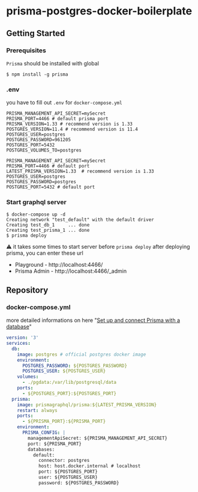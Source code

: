 # prisma-postgres-docker-boilerplate

## Getting Started

### Prerequisites

`Prisma` should be installed with global

```shell
$ npm install -g prisma
```

### .env

you have to fill out `.env` for `docker-compose.yml`

```dosini
PRISMA_MANAGEMENT_API_SECRET=mySecret
PRISMA_PORT=4466 # default prisma port
PRISMA_VERSION=1.33 # recommend version is 1.33
POSTGRES_VERSION=11.4 # recommend version is 11.4
POSTGRES_USER=postgres
POSTGRES_PASSWORD=961205
POSTGRES_PORT=5432
POSTGRES_VOLUMES_TO=postgres

PRISMA_MANAGEMENT_API_SECRET=mySecret
PRISMA_PORT=4466 # default port
LATEST_PRISMA_VERSION=1.33  # recommend version is 1.33
POSTGRES_USER=postgres
POSTGRES_PASSWORD=postgres
POSTGRES_PORT=5432 # default port
```

### Start graphql server
```shell
$ docker-compose up -d
Creating network "test_default" with the default driver
Creating test_db_1     ... done
Creating test_prisma_1 ... done
$ prisma deploy
```
⚠️ it takes some times to start server before `prisma deploy`
after deploying prisma, you can enter these url

- Playground - http://localhost:4466/
- Prisma Admin - http://localhost:4466/_admin

## Repository

### docker-compose.yml

more detailed informations on here "[Set up and connect Prisma with a database](https://www.prisma.io/docs/get-started/01-setting-up-prisma-new-database-JAVASCRIPT-a002/#set-up-and-connect-prisma-with-a-database)"
```yaml
version: '3'
services:
  db:
    image: postgres # official postgres docker image
    environment:
      POSTGRES_PASSWORD: ${POSTGRES_PASSWORD}
      POSTGRES_USER: ${POSTGRES_USER}
    volumes:
      - ./pgdata:/var/lib/postgresql/data
    ports:
      - ${POSTGRES_PORT}:${POSTGRES_PORT}
  prisma:
    image: prismagraphql/prisma:${LATEST_PRISMA_VERSION}
    restart: always
    ports:
      - ${PRISMA_PORT}:${PRISMA_PORT}
    environment:
      PRISMA_CONFIG: |
        managementApiSecret: ${PRISMA_MANAGEMENT_API_SECRET}
        port: ${PRISMA_PORT}
        databases:
          default:
            connector: postgres
            host: host.docker.internal # localhost
            port: ${POSTGRES_PORT}
            user: ${POSTGRES_USER}
            password: ${POSTGRES_PASSWORD}
```
